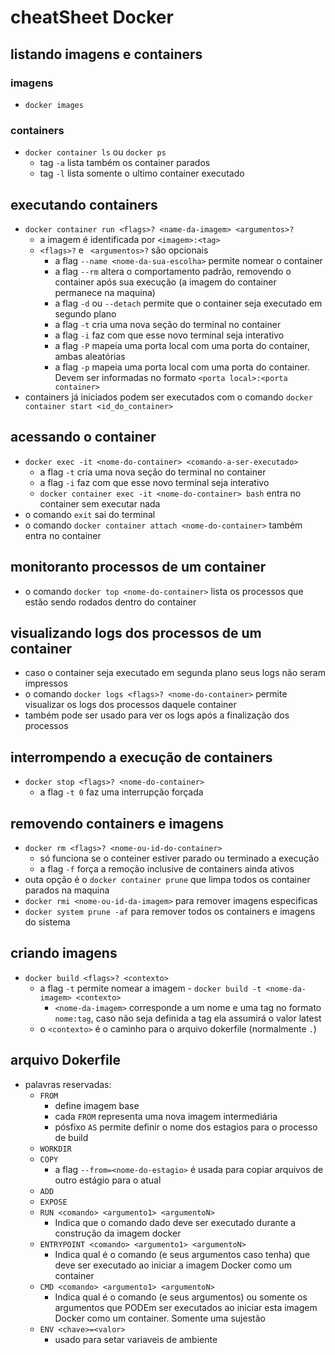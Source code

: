 # cheatSheet Docker

## listando imagens e containers

### imagens
- ``docker images``

### containers
- ``docker container ls`` ou ``docker ps``
  - tag `-a` lista também os container parados
  - tag `-l` lista somente o ultimo container executado

## executando containers
- ``docker container run <flags>? <name-da-imagem> <argumentos>?``
  - a imagem é identificada por ``<imagem>:<tag>``
  - `<flags>?` e ` <argumentos>?` são opcionais
    - a flag ``--name <nome-da-sua-escolha>`` permite nomear o container
    - a flag `--rm` altera o comportamento padrão, removendo o container após sua execução (a imagem do container permanece na maquina)
    - a flag `-d` ou `--detach` permite que o container seja executado em segundo plano
    - a flag `-t` cria uma nova seção do terminal no container
    - a flag `-i` faz com que esse novo terminal seja interativo
    - a flag `-P` mapeia uma porta local com uma porta do container, ambas aleatórias
    - a flag `-p` mapeia uma porta local com uma porta do container. Devem ser informadas no formato `<porta local>:<porta container>`
- containers já iniciados podem ser executados com o comando ``docker container start <id_do_container>``

## acessando o container
- ``docker exec -it <nome-do-container> <comando-a-ser-executado>``
  - a flag `-t` cria uma nova seção do terminal no container
  - a flag `-i` faz com que esse novo terminal seja interativo
  - ``docker container exec -it <nome-do-container> bash`` entra no container sem executar nada
- o comando `exit` sai do terminal
- o comando ``docker container attach <nome-do-container>`` também entra no container

## monitoranto processos de um container
- o comando ```docker top <nome-do-container>``` lista os processos que estão sendo rodados dentro do container

## visualizando logs dos processos de um container
- caso o container seja executado em segunda plano seus logs não seram impressos
- o comando ```docker logs <flags>? <nome-do-container>``` permite visualizar os logs dos processos daquele container
- também pode ser usado para ver os logs após a finalização dos processos

## interrompendo a execução de containers
- ``docker stop <flags>? <nome-do-container>``
  - a flag ``-t 0`` faz uma interrupção forçada

## removendo containers e imagens
- ``docker rm <flags>? <nome-ou-id-do-container>``
  - só funciona se o conteiner estiver parado ou terminado a execução
  - a flag `-f` força a remoção inclusive de containers ainda ativos
- outa opção é o ``docker container prune`` que limpa todos os container parados na maquina
- ``docker rmi <nome-ou-id-da-imagem>`` para remover imagens especificas
- ``docker system prune -af`` para remover todos os containers e imagens do sistema

## criando imagens
- ``docker build <flags>? <contexto>``
  - a flag `-t` permite nomear a imagem - ``docker build -t <nome-da-imagem> <contexto>``
    - `<nome-da-imagem>` corresponde a um nome e uma tag no formato `nome:tag`, caso não seja definida a tag ela assumirá o valor latest
  - o `<contexto>` é o caminho para o arquivo dokerfile (normalmente `.`)

## arquivo Dokerfile
- palavras reservadas:
  - `FROM`
    - define imagem base
    - cada `FROM` representa uma nova imagem intermediária
    - pósfixo `AS` permite definir o nome dos estagios para o processo de build
  - `WORKDIR`
  - `COPY`
    - a flag `--from=<nome-do-estagio>` é usada para copiar arquivos de outro estágio para o atual
  - `ADD`
  - `EXPOSE`
  - ``RUN <comando> <argumento1> <argumentoN>``
    - Indica que o comando dado deve ser executado durante a construção da imagem docker
  - ``ENTRYPOINT <comando> <argumento1> <argumentoN>``
    - Indica qual é o comando (e seus argumentos caso tenha) que deve ser executado ao iniciar a imagem Docker como um container
  - ``CMD <comando> <argumento1> <argumentoN>``
    - Indica qual é o comando (e seus argumentos) ou somente os argumentos que PODEm ser executados ao iniciar esta imagem Docker como um container. Somente uma sujestão
  - `ENV <chave>=<valor>`
    - usado para setar variaveis de ambiente
